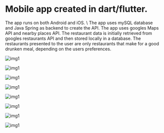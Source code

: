 # Mobile app created in dart/flutter. 

The app runs on both Android and iOS. \\
The app uses mySQL database and Java Spring as backend to create the API. 
The app uses googles Maps API and nearby places API. 
The restaurant data is initially retrieved from googles restaurants API and then stored locally in a database. 
The restaurants presented to the user are only restaurants that make for a good drunken meal, depending on the users preferences. 

![img1](images/app0.PNG)

![img1](images/app1.PNG)

![img1](images/app2.PNG)

![img1](images/app3.PNG)

![img1](images/app4.PNG)

![img1](images/app5.PNG)

![img1](images/app6.PNG)

![img1](images/app10.PNG)


